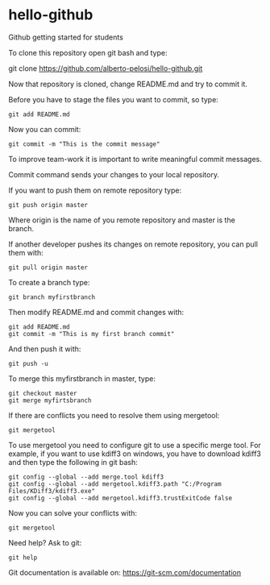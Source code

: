 # hello-github
Github getting started for students

To clone this repository open git bash and type:

git clone https://github.com/alberto-pelosi/hello-github.git

Now that repository is cloned, change README.md and try to commit it.

Before you have to stage the files you want to commit, so type:
```
git add README.md
```
Now you can commit:
```
git commit -m "This is the commit message"
```
To improve team-work it is important to write meaningful commit messages.

Commit command sends your changes to your local repository.

If you want to push them on remote repository type:
```
git push origin master
```
Where origin is the name of you remote repository and master is the branch.

If another developer pushes its changes on remote repository, you can pull them with:
```
git pull origin master
```
To create a branch type:
```
git branch myfirstbranch
```
Then modify README.md and commit changes with:
```
git add README.md
git commit -m "This is my first branch commit"
```
And then push it with:
```
git push -u
```

To merge this myfirstbranch in master, type:
```
git checkout master
git merge myfirtsbranch
```

If there are conflicts you need to resolve them using mergetool:

```
git mergetool
```

To use mergetool you need to configure git to use a specific merge tool.
For example, if you want to use kdiff3 on windows, you have to download kdiff3 and then type the following in git bash:

```
git config --global --add merge.tool kdiff3
git config --global --add mergetool.kdiff3.path "C:/Program Files/KDiff3/kdiff3.exe"
git config --global --add mergetool.kdiff3.trustExitCode false
```

Now you can solve your conflicts with:

```
git mergetool
```

Need help? Ask to git:

```
git help
```



Git documentation is available on: https://git-scm.com/documentation

